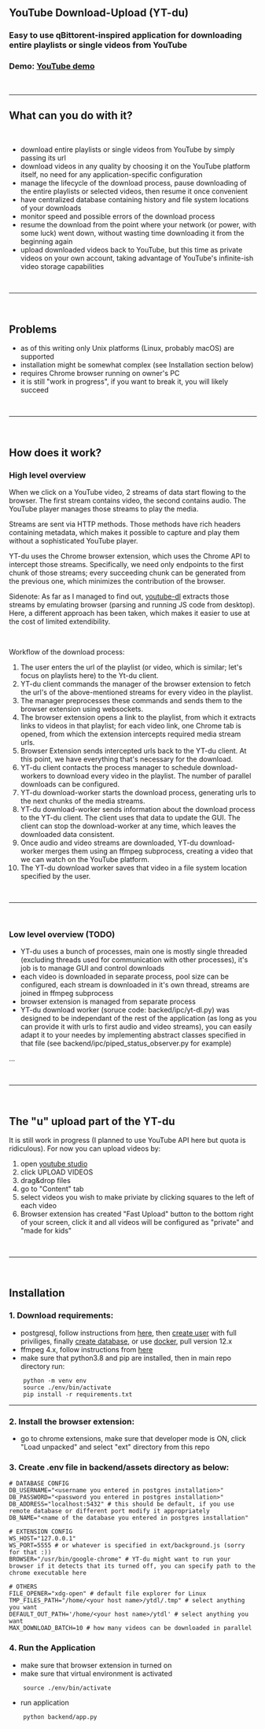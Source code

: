 ## YouTube Download-Upload (YT-du)

### Easy to use qBittorent-inspired application for downloading entire playlists or single videos from YouTube

### Demo: <a href="https://www.youtube.com/watch?v=Xr7d6p3E5n4">YouTube demo</a>

<br/>

---

## What can you do with it?

<br/>

- download entire playlists or single videos from YouTube by simply passing its url
- download videos in any quality by choosing it on the YouTube platform itself, no need for any application-specific configuration
- manage the lifecycle of the download process, pause downloading of the entire playlists or selected videos, then resume it once convenient
- have centralized database containing history and file system locations of your downloads
- monitor speed and possible errors of the download process
- resume the download from the point where your network (or power, with some luck) went down, without wasting time downloading it from the beginning again
- upload downloaded videos back to YouTube, but this time as private videos on your own account, taking advantage of YouTube's infinite-ish video storage capabilities

<br/>

---

<br/>

## Problems

- as of this writing only Unix platforms (Linux, probably macOS) are supported
- installation might be somewhat complex (see Installation section below)
- requires Chrome browser running on owner's PC
- it is still "work in progress", if you want to break it, you will likely succeed

<br/>

---

<br/>

## How does it work?

### High level overview

When we click on a YouTube video, 2 streams of data start flowing to the browser. The first stream contains video, the second contains audio. The YouTube player manages those streams to play the media.

Streams are sent via HTTP methods. Those methods have rich headers containing metadata, which makes it possible to capture and play them without a sophisticated YouTube player.

YT-du uses the Chrome browser extension, which uses the Chrome API to intercept those streams. Specifically, we need only endpoints to the first chunk of those streams; every succeeding chunk can be generated from the previous one, which minimizes the contribution of the browser.

Sidenote: As far as I managed to find out, <a href="https://github.com/ytdl-org/youtube-dl">youtube-dl</a> extracts those streams by emulating browser (parsing and running JS code from desktop). Here, a different approach has been taken, which makes it easier to use at the cost of limited extendibility.

<br/>

Workflow of the download process:

1. The user enters the url of the playlist (or video, which is similar; let's focus on playlists here) to the Yt-du client.
2. YT-du client commands the manager of the browser extension to fetch the url's of the above-mentioned streams for every video in the playlist.
3. The manager preprocesses these commands and sends them to the browser extension using websockets.
4. The browser extension opens a link to the playlist, from which it extracts links to videos in that playlist; for each video link, one Chrome tab is opened, from which the extension intercepts required media stream urls.
5. Browser Extension sends intercepted urls back to the YT-du client. At this point, we have everything that's necessary for the download.
6. YT-du client contacts the process manager to schedule download-workers to download every video in the playlist. The number of parallel downloads can be configured.
7. YT-du download-worker starts the download process, generating urls to the next chunks of the media streams.
8. YT-du download-worker sends information about the download process to the YT-du client. The client uses that data to update the GUI. The client can stop the download-worker at any time, which leaves the downloaded data consistent.
9. Once audio and video streams are downloaded, YT-du download-worker merges them using an ffmpeg subprocess, creating a video that we can watch on the YouTube platform.
10. The YT-du download worker saves that video in a file system location specified by the user.

<br/>

---

<br/>

### Low level overview (TODO)

- YT-du uses a bunch of processes, main one is mostly single threaded (excluding threads used for communication with other processes), it's job is to manage GUI and control downloads
- each video is downloaded in separate process, pool size can be configured, each stream is downloaded in it's own thread, streams are joined in ffmpeg subprocess
- browser extension is managed from separate process
- YT-du download worker (soruce code: backed/ipc/yt-dl.py) was designed to be independant of the rest of the application (as long as you can provide it with urls to first audio and video streams), you can easily adapt it to your needes by implementing abstract classes specified in that file (see backend/ipc/piped_status_observer.py for example) 

...

<br/>

---

<br/>


## The "u" upload part of the YT-du

It is still work in progress (I planned to use YouTube API here but quota is ridiculous). For now you can upload videos by:

1. open <a href="https://studio.youtube.com/">youtube studio</a>
2. click UPLOAD VIDEOS
3. drag&drop files
4. go to "Content" tab
5. select videos you wish to make priviate by clicking squares to the left of each video
6. Browser extension has created "Fast Upload" button to the bottom right of your screen, click it and all videos will be configured as "private" and "made for kids"

<br/>

---

<br/>

## Installation

### 1. Download requirements:
- postgresql, follow instructions from <a href="https://www.postgresql.org/download/">here</a>, then <a href="https://ubiq.co/database-blog/create-user-postgresql/">create user</a> with full priviliges, finally <a href="https://www.postgresql.org/docs/8.4/tutorial-createdb.html">create database</a>, or use <a href="https://hub.docker.com/_/postgres"> docker</a>, pull version 12.x
- ffmpeg 4.x, follow instructions from <a href="https://ffmpeg.org/download.html">here</a>
- make sure that python3.8 and pip are installed, then in main repo directory run:
```
    python -m venv env
    source ./env/bin/activate
    pip install -r requirements.txt
```
---

### 2. Install the browser extension:

- go to chrome extensions, make sure that developer mode is ON, click "Load unpacked" and select "ext" directory from this repo

### 3. Create .env file in backend/assets directory as below:
```
# DATABASE CONFIG
DB_USERNAME="<username you entered in postgres installation>"
DB_PASSWORD="<password you entered in postgres installation>"
DB_ADDRESS="localhost:5432" # this should be default, if you use remote database or different port modify it appropriately
DB_NAME="<name of the database you entered in postgres installation" 

# EXTENSION CONFIG
WS_HOST="127.0.0.1"
WS_PORT=5555 # or whatever is specified in ext/background.js (sorry for that :))
BROWSER="/usr/bin/google-chrome" # YT-du might want to run your browser if it detects that its turned off, you can specify path to the chrome executable here

# OTHERS
FILE_OPENER="xdg-open" # default file explorer for Linux 
TMP_FILES_PATH="/home/<your host name>/ytdl/.tmp" # select anything you want
DEFAULT_OUT_PATH='/home/<your host name>/ytdl' # select anything you want
MAX_DOWNLOAD_BATCH=10 # how many videos can be downloaded in parallel
```
 
### 4. Run the Application
- make sure that browser extension in turned on
- make sure that virtual environment is activated
```
    source ./env/bin/activate
```
- run application
```
    python backend/app.py
```